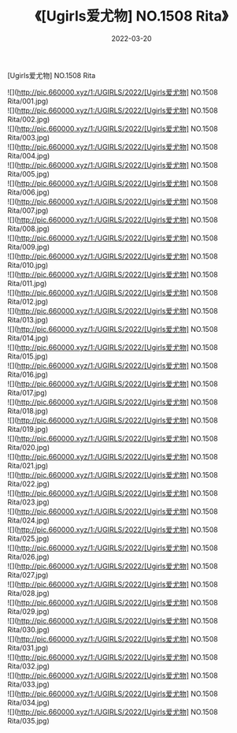 ﻿---
layout: post
title:  《[Ugirls爱尤物] NO.1508 Rita》
date:   2022-03-20
img: http://pic.660000.xyz/1:/UGIRLS/2022/[Ugirls爱尤物] NO.1508 Rita/000.jpg
categories: [美女, 清纯, 唯美]
---

[Ugirls爱尤物] NO.1508 Rita

 ![](http://pic.660000.xyz/1:/UGIRLS/2022/[Ugirls爱尤物] NO.1508 Rita/001.jpg) <br>![](http://pic.660000.xyz/1:/UGIRLS/2022/[Ugirls爱尤物] NO.1508 Rita/002.jpg) <br>![](http://pic.660000.xyz/1:/UGIRLS/2022/[Ugirls爱尤物] NO.1508 Rita/003.jpg) <br>![](http://pic.660000.xyz/1:/UGIRLS/2022/[Ugirls爱尤物] NO.1508 Rita/004.jpg) <br>![](http://pic.660000.xyz/1:/UGIRLS/2022/[Ugirls爱尤物] NO.1508 Rita/005.jpg) <br>![](http://pic.660000.xyz/1:/UGIRLS/2022/[Ugirls爱尤物] NO.1508 Rita/006.jpg) <br>![](http://pic.660000.xyz/1:/UGIRLS/2022/[Ugirls爱尤物] NO.1508 Rita/007.jpg) <br>![](http://pic.660000.xyz/1:/UGIRLS/2022/[Ugirls爱尤物] NO.1508 Rita/008.jpg) <br>![](http://pic.660000.xyz/1:/UGIRLS/2022/[Ugirls爱尤物] NO.1508 Rita/009.jpg) <br>![](http://pic.660000.xyz/1:/UGIRLS/2022/[Ugirls爱尤物] NO.1508 Rita/010.jpg) <br>![](http://pic.660000.xyz/1:/UGIRLS/2022/[Ugirls爱尤物] NO.1508 Rita/011.jpg) <br>![](http://pic.660000.xyz/1:/UGIRLS/2022/[Ugirls爱尤物] NO.1508 Rita/012.jpg) <br>![](http://pic.660000.xyz/1:/UGIRLS/2022/[Ugirls爱尤物] NO.1508 Rita/013.jpg) <br>![](http://pic.660000.xyz/1:/UGIRLS/2022/[Ugirls爱尤物] NO.1508 Rita/014.jpg) <br>![](http://pic.660000.xyz/1:/UGIRLS/2022/[Ugirls爱尤物] NO.1508 Rita/015.jpg) <br>![](http://pic.660000.xyz/1:/UGIRLS/2022/[Ugirls爱尤物] NO.1508 Rita/016.jpg) <br>![](http://pic.660000.xyz/1:/UGIRLS/2022/[Ugirls爱尤物] NO.1508 Rita/017.jpg) <br>![](http://pic.660000.xyz/1:/UGIRLS/2022/[Ugirls爱尤物] NO.1508 Rita/018.jpg) <br>![](http://pic.660000.xyz/1:/UGIRLS/2022/[Ugirls爱尤物] NO.1508 Rita/019.jpg) <br>![](http://pic.660000.xyz/1:/UGIRLS/2022/[Ugirls爱尤物] NO.1508 Rita/020.jpg) <br>![](http://pic.660000.xyz/1:/UGIRLS/2022/[Ugirls爱尤物] NO.1508 Rita/021.jpg) <br>![](http://pic.660000.xyz/1:/UGIRLS/2022/[Ugirls爱尤物] NO.1508 Rita/022.jpg) <br>![](http://pic.660000.xyz/1:/UGIRLS/2022/[Ugirls爱尤物] NO.1508 Rita/023.jpg) <br>![](http://pic.660000.xyz/1:/UGIRLS/2022/[Ugirls爱尤物] NO.1508 Rita/024.jpg) <br>![](http://pic.660000.xyz/1:/UGIRLS/2022/[Ugirls爱尤物] NO.1508 Rita/025.jpg) <br>![](http://pic.660000.xyz/1:/UGIRLS/2022/[Ugirls爱尤物] NO.1508 Rita/026.jpg) <br>![](http://pic.660000.xyz/1:/UGIRLS/2022/[Ugirls爱尤物] NO.1508 Rita/027.jpg) <br>![](http://pic.660000.xyz/1:/UGIRLS/2022/[Ugirls爱尤物] NO.1508 Rita/028.jpg) <br>![](http://pic.660000.xyz/1:/UGIRLS/2022/[Ugirls爱尤物] NO.1508 Rita/029.jpg) <br>![](http://pic.660000.xyz/1:/UGIRLS/2022/[Ugirls爱尤物] NO.1508 Rita/030.jpg) <br>![](http://pic.660000.xyz/1:/UGIRLS/2022/[Ugirls爱尤物] NO.1508 Rita/031.jpg) <br>![](http://pic.660000.xyz/1:/UGIRLS/2022/[Ugirls爱尤物] NO.1508 Rita/032.jpg) <br>![](http://pic.660000.xyz/1:/UGIRLS/2022/[Ugirls爱尤物] NO.1508 Rita/033.jpg) <br>![](http://pic.660000.xyz/1:/UGIRLS/2022/[Ugirls爱尤物] NO.1508 Rita/034.jpg) <br>![](http://pic.660000.xyz/1:/UGIRLS/2022/[Ugirls爱尤物] NO.1508 Rita/035.jpg) <br>
